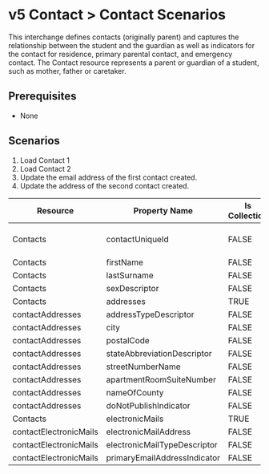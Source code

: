 # v5 Contact > Contact Scenarios

This interchange defines contacts (originally parent) and captures the
relationship between the student and the guardian as well as indicators for the
contact for residence, primary parental contact, and emergency contact. The
Contact resource represents a parent or guardian of a student, such as mother,
father or caretaker.

## Prerequisites

* None

## Scenarios

1. Load Contact 1
2. Load Contact 2
3. Update the email address of the first contact created.
4. Update the address of the second contact created.

| Resource               | Property Name                | Is Collection | Data Type                    | Required / Optional | Scenario 1: POST                               | Scenario 2: POST                               | Scenario 3: PUT                                | Scenario 4: PUT                                |
| ---------------------- | ---------------------------- | ------------- | ---------------------------- | ------------------- | -------------------------------------------------- | -------------------------------------------------- | -------------------------------------------------- | -------------------------------------------------- |
| Contacts               | contactUniqueId              | FALSE         | string                       | REQUIRED            | \["333333"  if possible \| system value\] | \["444444"  if possible \| system value\] | \["333333"  if possible \| system value\] | \["444444"  if possible \| system value\] |
| Contacts               | firstName                    | FALSE         | string                       | REQUIRED            | Michael                                            | Alexis                                             | Michael                                            | Alexis                                             |
| Contacts               | lastSurname                  | FALSE         | string                       | REQUIRED            | Jones                                              | Johnson                                            | Jones                                              | Johnson                                            |
| Contacts               | sexDescriptor                | FALSE         | string                       | CONDITIONAL         | Male                                               | Female                                             | Male                                               | Female                                             |
| Contacts               | addresses                    | TRUE          | contactAddress\[\]           | REQUIRED            |                                                    |                                                    |                                                    |                                                    |
| contactAddresses       | addressTypeDescriptor        | FALSE         | addressTypeDescriptor        | REQUIRED            | Home                                               | Home                                               | Home                                               | Home                                               |
| contactAddresses       | city                         | FALSE         | string                       | REQUIRED            | Grand Bend                                         | Grand Bend                                         | Grand Bend                                         | Grand Bend                                         |
| contactAddresses       | postalCode                   | FALSE         | string                       | REQUIRED            | 78834                                              | 78834                                              | 78834                                              | 78834                                              |
| contactAddresses       | stateAbbreviationDescriptor  | FALSE         | stateAbbreviationDescriptor  | REQUIRED            | TX                                                 | TX                                                 | TX                                                 | TX                                                 |
| contactAddresses       | streetNumberName             | FALSE         | string                       | REQUIRED            | 654 Mission Hills                                  | 456 Cedar Street                                   | 654 Mission Hills                                  | 456 Cedar Bend                                     |
| contactAddresses       | apartmentRoomSuiteNumber     | FALSE         | string                       | REQUIRED            | 100                                                |                                                    | 100                                                |                                                    |
| contactAddresses       | nameOfCounty                 | FALSE         | string                       | CONDITIONAL         | WILLISTON                                          | WILLISTON                                          | WILLISTON                                          | WILLISTON                                          |
| contactAddresses       | doNotPublishIndicator        | FALSE         | boolean                      | REQUIRED            | TRUE                                               |                                                    | TRUE                                               |                                                    |
| Contacts               | electronicMails              | TRUE          | contactElectronicMail\[\]    | REQUIRED            |                                                    |                                                    |                                                    |                                                    |
| contactElectronicMails | electronicMailAddress        | FALSE         | string                       | REQUIRED            | `michaeljones@example.com`                         | `alexisjohnson@example.com`                        | `mJones@example.com`                               | `alexisjohnson@example.com`                        |
| contactElectronicMails | electronicMailTypeDescriptor | FALSE         | electronicMailTypeDescriptor | CONDITIONAL         | Home/Personal                                      | Home/Personal                                      | Home/Personal                                      | Home/Personal                                      |
| contactElectronicMails | primaryEmailAddressIndicator | FALSE         | boolean                      | REQUIRED            | TRUE                                               |                                                    | TRUE                                               |                                                    |
